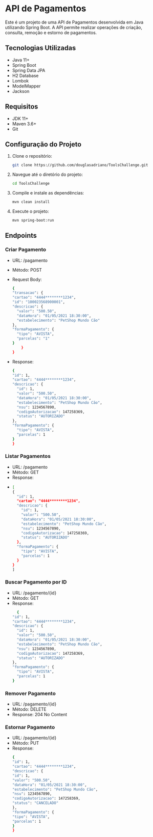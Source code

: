 # API de Pagamentos

Este é um projeto de uma API de Pagamentos desenvolvida em Java utilizando Spring Boot. A API permite realizar operações de criação, consulta, remoção e estorno de pagamentos.

## Tecnologias Utilizadas

- Java 11+
- Spring Boot
- Spring Data JPA
- H2 Database
- Lombok
- ModelMapper
- Jackson

## Requisitos

- JDK 11+
- Maven 3.6+
- Git

## Configuração do Projeto

1. Clone o repositório:

   ```sh
   git clone https://github.com/douglasadriano/ToolsChallenge.git

2. Navegue até o diretório do projeto:

   ```sh
   cd ToolsChallenge

3. Compile e instale as dependências:

   ```sh
   mvn clean install

4. Execute o projeto:

   ```sh
   mvn spring-boot:run

## Endpoints

### Criar Pagamento
- URL: /pagamento

- Método: POST

- Request Body:
    ```sh
   {
    "transacao": {
    "cartao": "4444********1234",
    "id": "100023568900001",
    "descricao": {
      "valor": "500.50",
      "dataHora": "01/05/2021 18:30:00",
      "estabelecimento": "PetShop Mundo Cão"
    },
    "formaPagamento": {
      "tipo": "AVISTA",
      "parcelas": "1"
    }
        }
    }
  
- Response:
  ```sh
  {
  "id": 1,
  "cartao": "4444********1234",
  "descricao": {
    "id": 1,
    "valor": "500.50",
    "dataHora": "01/05/2021 18:30:00",
    "estabelecimento": "PetShop Mundo Cão",
    "nsu": 1234567890,
    "codigoAutorizacao": 147258369,
    "status": "AUTORIZADO"
  },
  "formaPagamento": {
    "tipo": "AVISTA",
    "parcelas": 1
  }
  }

### Listar Pagamentos
- URL: /pagamento
- Método: GET
- Response:
- ```sh
  [
  {
    "id": 1,
    "cartao": "4444********1234",
    "descricao": {
      "id": 1,
      "valor": "500.50",
      "dataHora": "01/05/2021 18:30:00",
      "estabelecimento": "PetShop Mundo Cão",
      "nsu": 1234567890,
      "codigoAutorizacao": 147258369,
      "status": "AUTORIZADO"
    },
    "formaPagamento": {
      "tipo": "AVISTA",
      "parcelas": 1
    }
  }
  ]

### Buscar Pagamento por ID
- URL: /pagamento/{id}
- Método: GET
- Response:
  ```sh
    {
  "id": 1,
  "cartao": "4444********1234",
  "descricao": {
    "id": 1,
    "valor": "500.50",
    "dataHora": "01/05/2021 18:30:00",
    "estabelecimento": "PetShop Mundo Cão",
    "nsu": 1234567890,
    "codigoAutorizacao": 147258369,
    "status": "AUTORIZADO"
  },
  "formaPagamento": {
    "tipo": "AVISTA",
    "parcelas": 1
  }

### Remover Pagamento
- URL: /pagamento/{id}
- Método: DELETE
- Response: 204 No Content

### Estornar Pagamento
- URL: /pagamento/{id}
- Método: PUT
- Response:
    ```sh
  {
  "id": 1,
  "cartao": "4444********1234",
  "descricao": {
    "id": 1,
    "valor": "500.50",
    "dataHora": "01/05/2021 18:30:00",
    "estabelecimento": "PetShop Mundo Cão",
    "nsu": 1234567890,
    "codigoAutorizacao": 147258369,
    "status": "CANCELADO"
  },
  "formaPagamento": {
    "tipo": "AVISTA",
    "parcelas": 1
  }
  }
  



